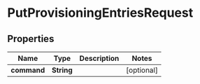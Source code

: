 # PutProvisioningEntriesRequest

## Properties
Name | Type | Description | Notes
------------ | ------------- | ------------- | -------------
**command** | **String** |  |  [optional]
